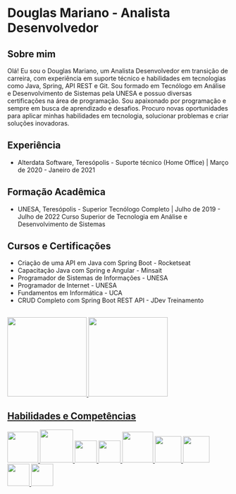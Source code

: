 # Douglas Mariano - Analista Desenvolvedor

## Sobre mim

Olá! Eu sou o Douglas Mariano, um Analista Desenvolvedor em transição de carreira, com experiência em suporte técnico e habilidades em tecnologias como Java, Spring, API REST e Git. Sou formado em Tecnólogo em Análise e Desenvolvimento de Sistemas pela UNESA e possuo diversas certificações na área de programação.
Sou apaixonado por programação e sempre em busca de aprendizado e desafios. Procuro novas oportunidades para aplicar minhas habilidades em tecnologia, solucionar problemas e criar soluções inovadoras.


## Experiência

- Alterdata Software, Teresópolis - Suporte técnico (Home Office) | Março de 2020 - Janeiro de 2021

## Formação Acadêmica

- UNESA, Teresópolis - Superior Tecnólogo Completo | Julho de 2019 - Julho de 2022
  Curso Superior de Tecnologia em Análise e Desenvolvimento de Sistemas

## Cursos e Certificações

- Criação de uma API em Java com Spring Boot - Rocketseat
- Capacitação Java com Spring e Angular - Minsait
- Programador de Sistemas de Informações - UNESA
- Programador de Internet - UNESA
- Fundamentos em Informática - UCA
- CRUD Completo com Spring Boot REST API - JDev Treinamento

##
<div>
<a href="https://github.com/Douglas-Mariano">
<img loading="lazy" height="180em" src="https://github-readme-stats.vercel.app/api/top-langs/?username=Douglas-Mariano&layout=compact&langs_count=7&theme=dracula"/>
<img loading="lazy" height="180em" src="https://github-readme-stats.vercel.app/api?username=Douglas-Mariano&show_icons=true&theme=dracula&include_all_commits=true&count_private=true"/>
</div>

## Habilidades e Competências

<img height=70 src="https://cdn.jsdelivr.net/gh/devicons/devicon/icons/java/java-original-wordmark.svg" /> <img height=75 src="https://cdn.jsdelivr.net/gh/devicons/devicon/icons/spring/spring-original-wordmark.svg" /> <img height=50 src="https://cdn.jsdelivr.net/gh/devicons/devicon/icons/git/git-plain.svg" /> <img height=50 src="https://cdn.jsdelivr.net/gh/devicons/devicon/icons/postgresql/postgresql-plain-wordmark.svg" /> <img height=70 src="https://cdn.jsdelivr.net/gh/devicons/devicon/icons/mysql/mysql-original-wordmark.svg" /> <img height=60 src="https://cdn.jsdelivr.net/gh/devicons/devicon/icons/html5/html5-plain-wordmark.svg" /> <img height=60 src="https://cdn.jsdelivr.net/gh/devicons/devicon/icons/css3/css3-plain-wordmark.svg" /> <img height=50 src="https://cdn.jsdelivr.net/gh/devicons/devicon/icons/angularjs/angularjs-original.svg" /> <img height=50 src="https://cdn.jsdelivr.net/gh/devicons/devicon/icons/bootstrap/bootstrap-plain-wordmark.svg" />


          
























